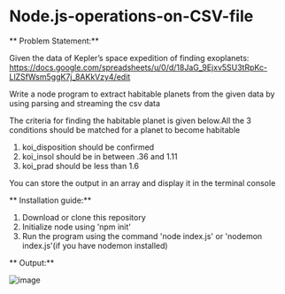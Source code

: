# Node.js-operations-on-CSV-file

**
Problem Statement:**

Given the data of Kepler’s space expedition of finding exoplanets:
https://docs.google.com/spreadsheets/u/0/d/18JaG_9Ejxv5SU3tRpKc-LlZSfWsm5ggK7j_8AKkVzy4/edit

Write a node program to extract habitable planets from the given data by using parsing and streaming the csv data

The criteria for finding the habitable planet is given below.All the 3 conditions should be matched for a planet to become habitable
1. koi_disposition should be confirmed
2. koi_insol should be in between .36 and 1.11
3. koi_prad should be less than 1.6

You can store the output in an array and display it in the terminal console

**
Installation guide:**

1. Download or clone this repository
2. Initialize node using 'npm init'
3. Run the program using the command 'node index.js' or 'nodemon index.js'(if you have nodemon installed)

**
Output:**

![image](https://user-images.githubusercontent.com/79535235/170867052-9706b636-b8e0-443e-9dc3-0631bc34ae57.png)
